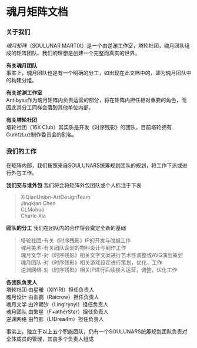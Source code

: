 # 魂月矩阵文档
### 关于我们
*魂月矩阵*（SOULUNAR MARTIX）是一个由逆渊工作室，塔轮社团，魂月团队组成的矩阵团队。我们的理想是创建一个完整而真实的世界。  
  
**有关魂月团队**  
事实上，魂月团队也是有一个明确的分工，如出现在此文档中的，即为魂月团队中的构建分组。  

**有关逆渊工作室**  
Antibyss作为魂月矩阵内负责运营的部分，将在矩阵内担任相对重要的角色，而因此其分工同样会落到其他单位内部。  

**有关塔轮社团**  
塔轮社团（16X Club）其实质是开发《时序残影》的团队，目前塔轮拥有GumtzLuz制作委员会的别名。  

### 我们的工作
在矩阵内部，我们按照来自SOULUNARS统筹规划团队的规划，将工作下派或进行外包工作。  

**我们交与谁外包**
我们将会将矩阵外包团队或个人标注于下表  
>XiQianUnion-ArtDesignTeam  
>Jingkjan Chen  
>CLMohuo  
>Charle Xia  

**团队的分工**
我们在团队内的合作将会奠定全新的基础  
>塔轮社团-有关《时序残影》IP的开发与改编工作  
>魂月美术-有关团队企划的物料设计与制作工作  
>魂月文学-对《时序残影》相关文字文案进行艺术性调整或AVG演出策划  
>魂月团队-对《时序残影》相关游戏设定进行策划，优化，工作  
>逆渊网络-对《时序残影》相关IP进行后续接入运营，调整，优化工作  

**各团队负责人**  
塔轮社团 由星曦（XIYIRI）担任负责人  
魂月设计 由血鸦（Raicrow）担任负责人  
魂月文学 由泠朝汐（Linglryoyi）担任负责人  
魂月团队 由繁星（F+atherStar）担任负责人  
逆渊网络 由竹影（L1Drea4m）担任负责人  

事实上，独立于以上五个职能团队，仍有一个SOULUNARS统筹规划团队负责对全体成员的管理，其由多个负责人组成
